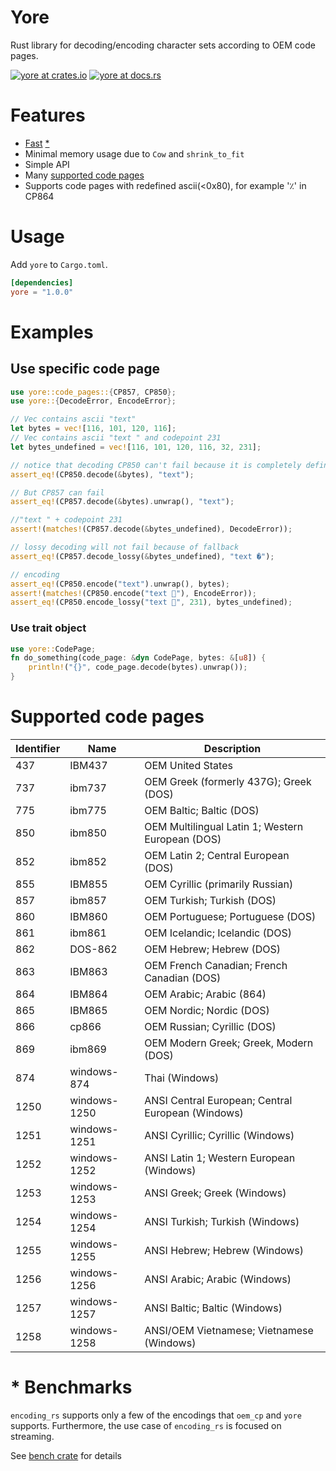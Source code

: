 # Yore

Rust library for decoding/encoding character sets according to OEM code pages.

[![yore at crates.io](https://img.shields.io/badge/crates.io-1.0.0-blue)](https://crates.io/crates/yore)
[![yore at docs.rs](https://docs.rs/yore/badge.svg)](https://docs.rs/yore)

# Features
* [Fast](https://bonega.github.io/yore-criterion/report/index.html) [*](#*-benchmarks) 
* Minimal memory usage due to `Cow` and `shrink_to_fit`
* Simple API
* Many [supported code pages](#supported-code-pages)
* Supports code pages with redefined ascii(<0x80), for example '٪' in CP864 

# Usage

Add `yore` to `Cargo.toml`.

```toml
[dependencies]
yore = "1.0.0"
```

# Examples

## Use specific code page
```rust
use yore::code_pages::{CP857, CP850};
use yore::{DecodeError, EncodeError};

// Vec contains ascii "text"
let bytes = vec![116, 101, 120, 116];
// Vec contains ascii "text " and codepoint 231
let bytes_undefined = vec![116, 101, 120, 116, 32, 231]; 

// notice that decoding CP850 can't fail because it is completely defined
assert_eq!(CP850.decode(&bytes), "text");

// But CP857 can fail
assert_eq!(CP857.decode(&bytes).unwrap(), "text");

//"text " + codepoint 231 
assert!(matches!(CP857.decode(&bytes_undefined), DecodeError));

// lossy decoding will not fail because of fallback
assert_eq!(CP857.decode_lossy(&bytes_undefined), "text �");

// encoding
assert_eq!(CP850.encode("text").unwrap(), bytes);
assert!(matches!(CP850.encode("text 🦀"), EncodeError));
assert_eq!(CP850.encode_lossy("text 🦀", 231), bytes_undefined);
```

### Use trait object
```rust
use yore::CodePage;
fn do_something(code_page: &dyn CodePage, bytes: &[u8]) {
    println!("{}", code_page.decode(bytes).unwrap());
}
```

# Supported code pages


| Identifier  | Name         | Description                                                                                |
|------|----------------|-----------------------------------------------------------------------------------------------------|
| 437  | IBM437         | OEM United States                                                                                   |
| 737  | ibm737         | OEM Greek (formerly 437G); Greek (DOS)                                                              |
| 775  | ibm775         | OEM Baltic; Baltic (DOS)                                                                            |
| 850  | ibm850         | OEM Multilingual Latin 1; Western European (DOS)                                                    |
| 852  | ibm852         | OEM Latin 2; Central European (DOS)                                                                 |
| 855  | IBM855         | OEM Cyrillic (primarily Russian)                                                                    |
| 857  | ibm857         | OEM Turkish; Turkish (DOS)                                                                          |
| 860  | IBM860         | OEM Portuguese; Portuguese (DOS)                                                                    |
| 861  | ibm861         | OEM Icelandic; Icelandic (DOS)                                                                      |
| 862  | DOS-862        | OEM Hebrew; Hebrew (DOS)                                                                            |
| 863  | IBM863         | OEM French Canadian; French Canadian (DOS)                                                          |
| 864  | IBM864         | OEM Arabic; Arabic (864)                                                                            |
| 865  | IBM865         | OEM Nordic; Nordic (DOS)                                                                            |
| 866  | cp866          | OEM Russian; Cyrillic (DOS)                                                                         |
| 869  | ibm869         | OEM Modern Greek; Greek, Modern (DOS)                                                               |
| 874  | windows-874    | Thai (Windows)                                                                                      |
| 1250 | windows-1250   | ANSI Central European; Central European (Windows)                                                   |
| 1251 | windows-1251   | ANSI Cyrillic; Cyrillic (Windows)                                                                   |
| 1252 | windows-1252   | ANSI Latin 1; Western European (Windows)                                                            |
| 1253 | windows-1253   | ANSI Greek; Greek (Windows)                                                                         |
| 1254 | windows-1254   | ANSI Turkish; Turkish (Windows)                                                                     |
| 1255 | windows-1255   | ANSI Hebrew; Hebrew (Windows)                                                                       |
| 1256 | windows-1256   | ANSI Arabic; Arabic (Windows)                                                                       |
| 1257 | windows-1257   | ANSI Baltic; Baltic (Windows)                                                                       |
| 1258 | windows-1258   | ANSI/OEM Vietnamese; Vietnamese (Windows)                                                           |

# * Benchmarks
`encoding_rs` supports only a few of the encodings that `oem_cp` and `yore` supports.
Furthermore, the use case of `encoding_rs` is focused on streaming.

See [bench crate](https://github.com/bonega/yore/blob/28198ff8d4e487a8f7e6a477fe7cbc19313618c0/benchmark/README.md) for details